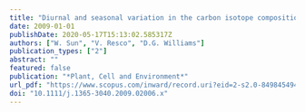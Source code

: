 ```yaml
---
title: "Diurnal and seasonal variation in the carbon isotope composition of leaf dark-respired CO<inf>2</inf> in velvet mesquite (Prosopis velutina)"
date: 2009-01-01
publishDate: 2020-05-17T15:13:02.585317Z
authors: ["W. Sun", "V. Resco", "D.G. Williams"]
publication_types: ["2"]
abstract: ""
featured: false
publication: "*Plant, Cell and Environment*"
url_pdf: "https://www.scopus.com/inward/record.uri?eid=2-s2.0-84984549424&doi=10.1111%2fj.1365-3040.2009.02006.x&partnerID=40&md5=5065d8d31687efe6fd284e337acbe5ec"
doi: "10.1111/j.1365-3040.2009.02006.x"
---
```


